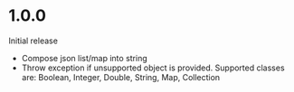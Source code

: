 # 1.0.0

Initial release

* Compose json list/map into string
* Throw exception if unsupported object is provided. Supported classes are: Boolean, Integer, Double, String, Map, Collection